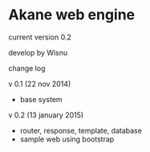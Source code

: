 Akane web engine
===================
current version 0.2

develop by Wisnu

change log

v 0.1 (22 nov 2014)
- base system

v 0.2 (13 january 2015)
- router, response, template, database
- sample web using bootstrap